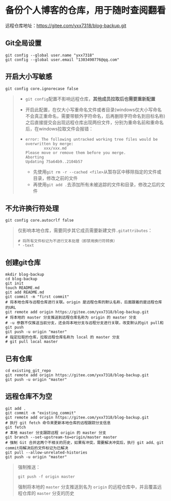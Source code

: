 # 备份个人博客的仓库，用于随时查阅翻看

远程仓库地址：https://gitee.com/yxx7318/blog-backup.git

## Git全局设置

```
git config --global user.name "yxx7318"
git config --global user.email "1303490776@qq.com"
```

## 开启大小写敏感

```
git config core.ignorecase false
```

> - `git config`配置不影响远程仓库，**其他成员拉取后也需要重新配置**
>
> - 开启此配置，在仅大小写重命名文件或者目录(windows仅大小写命名不会真正重命名，需要带额外字符命名，后再删除字符命名到目标名称)之后直接提交会出现远程仓库出现两份文件，分别为重命名前和重命名后，在windows拉取文件会报错：
>
> - ```
>   error: The following untracked working tree files would be overwritten by merge:
>           xxx/xxx.md
>   Please move or remove them before you merge.
>   Aborting
>   Updating 75a64b9..2104b57
>   ```
>   
>   - 先使用`git rm -r --cached <file>`从暂存区中移除指定的文件或目录，修改之前的文件
>   - 再使用`git add .`去添加所有未被追踪的文件和目录，修改之后的文件

## 不允许换行符处理

```
git config core.autocrlf false
```

> 仅影响本地仓库，需要同步其它成员需要新建文件`.gitattributes`：
>
> ```
> # 将所有文件标记为不进行文本处理（即禁用换行符转换）
> * -text
> ```

## 创建git仓库

```
mkdir blog-backup
cd blog-backup
git init 
touch README.md
git add README.md
git commit -m "first commit"
# 将本地仓库与远程仓库进行关联。origin 是远程仓库的默认名称，后面跟着的是远程仓库的URL
git remote add origin https://gitee.com/yxx7318/blog-backup.git
# 将本地的 master 分支推送到远程仓库名称为 origin 的 master 分支
# -u 参数不仅推送当前分支，还会将本地分支与远程分支进行关联，改变默认的git pull和git push
git push -u origin "master"
# 指定拉取的仓库，拉取远程仓库名称为 local 的 master 分支
# git pull local master
```

## 已有仓库

```
cd existing_git_repo
git remote add origin https://gitee.com/yxx7318/blog-backup.git
git push -u origin "master"
```

## 远程仓库不为空

```
git add .
git commit -m "existing_commit"
git remote add origin https://gitee.com/yxx7318/blog-backup.git
# 执行 git fetch 命令来更新本地仓库的远程跟踪分支信息
git fetch
# 本地 master 分支跟踪远程 origin 的 master 分支
git branch --set-upstream-to=origin/master master
# 强制 Git 合并这两个不相关的历史，如果有冲突，需要解决冲突后，执行 git add、git commit将解决后的文件标记为已解决
git pull --allow-unrelated-histories
git push -u origin "master"
```

> 强制推送：
>
> ```
> git push -f origin master
> ```
>
> 强制将本地的 `master` 分支推送到名为 `origin` 的远程仓库中，并且覆盖远程仓库的 `master` 分支的历史
